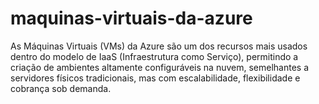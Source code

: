 # maquinas-virtuais-da-azure
As Máquinas Virtuais (VMs) da Azure são um dos recursos mais usados dentro do modelo de IaaS (Infraestrutura como Serviço), permitindo a criação de ambientes altamente configuráveis na nuvem, semelhantes a servidores físicos tradicionais, mas com escalabilidade, flexibilidade e cobrança sob demanda.
